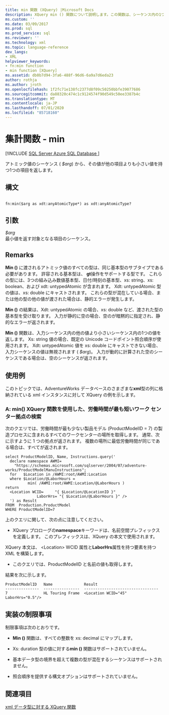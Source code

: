 ```yaml
---
title: min 関数 (XQuery) |Microsoft Docs
description: XQuery min () 関数について説明します。この関数は、シーケンス内の1つの項目を返します。これは、他のすべての項目の値よりも小さくなります。
ms.custom: ''
ms.date: 03/09/2017
ms.prod: sql
ms.prod_service: sql
ms.reviewer: ''
ms.technology: xml
ms.topic: language-reference
dev_langs:
- XML
helpviewer_keywords:
- fn:min function
- min function [XQuery]
ms.assetid: db0b7d94-3fa6-488f-96d6-6a9a7d6eda23
author: rothja
ms.author: jroth
ms.openlocfilehash: 1f2fc71e138fc2377d8f09c50250bbfe39077686
ms.sourcegitcommit: da88320c474c1c9124574f90d549c50ee3387b4c
ms.translationtype: MT
ms.contentlocale: ja-JP
ms.lasthandoff: 07/01/2020
ms.locfileid: "85718160"
---
```

# <a name="aggregate-functions---min"></a>集計関数 - min
[!INCLUDE [SQL Server Azure SQL Database ](../includes/applies-to-version/sqlserver.md)]

  アトミック値のシーケンス ( *$arg*) から、その値が他の項目よりも小さい値を持つ1つの項目を返します。  
  
## <a name="syntax"></a>構文  
  
```  
  
fn:min($arg as xdt:anyAtomicType*) as xdt:anyAtomicType?  
```  
  
## <a name="arguments"></a>引数  
 *$arg*  
 最小値を返す対象となる項目のシーケンス。  
  
## <a name="remarks"></a>Remarks  
 **Min ()** に渡されるアトミック値のすべての型は、同じ基本型のサブタイプである必要があります。 許容される基本型は、 **gt**操作をサポートする型です。 これらの型には、3つの組み込み数値基本型、日付/時刻の基本型、xs: string、xs: boolean、および xdt: untypedAtomic が含まれます。 Xdt: untypedAtomic 型の値は、xs: double にキャストされます。 これらの型が混在している場合、または他の型の他の値が渡された場合は、静的エラーが発生します。  
  
 **Min ()** の結果は、Xdt: untypedAtomic の場合、xs: double など、渡された型の基本型を受け取ります。 入力が静的に空の場合、空のが暗黙的に指定され、静的なエラーが返されます。  
  
 **Min ()** 関数は、入力シーケンス内の他の値より小さいシーケンス内の1つの値を返します。 Xs: string 値の場合、既定の Unicode コードポイント照合順序が使用されます。 Xdt: untypedAtomic 値を xs: double にキャストできない場合、入力シーケンスの値は無視されます ( *$arg*)。 入力が動的に計算された空のシーケンスである場合は、空のシーケンスが返されます。  
  
## <a name="examples"></a>使用例  
 このトピックでは、AdventureWorks データベースのさまざまな**xml**型の列に格納されている xml インスタンスに対して XQuery の例を示します。  
  
### <a name="a-using-the-min-xquery-function-to-find-the-work-center-location-that-has-the-fewest-labor-hours"></a>A: min() XQuery 関数を使用した、労働時間が最も短いワーク センター拠点の検索  
 次のクエリでは、労働時間が最も少ない製品モデル (ProductModelID = 7) の製造プロセスに含まれるすべてのワークセンターの場所を取得します。 通常、次に示すように 1 つの拠点が返されます。 複数の場所に最低労働時間が同じである場合は、すべてが返されます。  
  
```  
select ProductModelID, Name, Instructions.query('  
  declare namespace AWMI=  
    "https://schemas.microsoft.com/sqlserver/2004/07/adventure-works/ProductModelManuInstructions";  
  for   $Location in /AWMI:root/AWMI:Location  
  where $Location/@LaborHours =  
          min( /AWMI:root/AWMI:Location/@LaborHours )  
return  
  <Location WCID=     "{ $Location/@LocationID }"   
              LaborHrs= "{ $Location/@LaborHours }" />  
  ') as Result   
FROM  Production.ProductModel  
WHERE ProductModelID=7  
```  
  
 上のクエリに関して、次の点に注意してください。  
  
-   XQuery プロローグの**namespace**キーワードは、名前空間プレフィックスを定義します。 このプレフィックスは、XQuery の本文で使用されます。  
  
 XQuery 本文は、 \<Location> WCID 属性と**LaborHrs**属性を持つ要素を持つ XML を構築します。  
  
-   このクエリでは、ProductModelID と名前の値も取得します。  
  
 結果を次に示します。  
  
```  
ProductModelID   Name              Result  
---------------  ----------------  ---------------------------------  
7                HL Touring Frame  <Location WCID="45" LaborHrs="0.5"/>   
```  
  
## <a name="implementation-limitations"></a>実装の制限事項  
 制限事項は次のとおりです。  
  
-   **Min ()** 関数は、すべての整数を xs: decimal にマップします。  
  
-   Xs: duration 型の値に対する**min ()** 関数はサポートされていません。  
  
-   基本データ型の境界を超えて複数の型が混在するシーケンスはサポートされません。  
  
-   照合順序を提供する構文オプションはサポートされていません。  
  
## <a name="see-also"></a>関連項目  
 [xml データ型に対する XQuery 関数](../xquery/xquery-functions-against-the-xml-data-type.md)  
  
  
